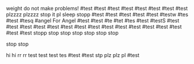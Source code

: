 weight do not make problems!
#test
#test
#test
#test
#test
#test
#test
#test
plzzzz
plzzzz
stop it pl
sleep
stopp
#test
#test
#test
#test
#test
#testw
#tes
#test
#tesq
#angel
For Angel
#test
#test
#te
#tet
#tes
#test
#testS
#test
#test
#test
#test
#test
#test
#test
#test
#test
#test
#test
#test
#test
#test
#test
#test
stopp
stop
stop
stop
stop
stop
stop

stop
stop


hi
hi
rr
rr
test
test
test
tes
#test
#test
stp
plz
plz
pl
#test
